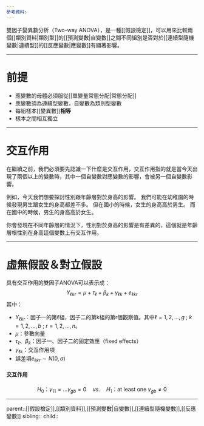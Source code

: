 ```yaml
---
參考資料:
---
```

雙因子變異數分析（Two-way ANOVA），是一種[[假設檢定]]，可以用來比較兩個[[類別資料|類別型]]的[[預測變數|自變數]]之間不同組別是否對於[[連續型隨機變數|連續型]]的[[反應變數|應變數]]有顯著影響。
- - -
# 前提
- 應變數的母體必須服從[[單變量常態分配|常態分配]]
- 應變數須為連續型變數，自變數為類別型變數
- 每組樣本[[變異數]]**相等**
- 樣本之間相互獨立
- - -
# 交互作用
在繼續之前，我們必須要先認識一下什麼是交互作用，交互作用指的就是當今天出現了兩個以上的變數時，其中一個自變數對應變數的影響，會被另一個自變數影響。

例如，今天我們想要探討性別跟年齡層對於身高的影響。
我們可能在幼稚園的時候發現男生跟女生的身高都差不多。
但在國小的時候，女生的身高高於男生。
而在國中的時候，男生的身高高於女生。

你會發現在不同年齡層的情況下，性別對於身高的影響是有差異的，這個就是年齡層根性別在身高這個變數上有交互作用。
- - -
# 虛無假設＆對立假設
具有交互作用的雙因子ANOVA可以表示成：
$$
Y_{\ell k r}=\mu+\tau_\ell+\beta_k+\gamma_{\ell k}+e_{\ell k r}
$$
其中：
- $Y_{\ell k r}$：因子一的第$\ell$組，因子二的第k組的第r個觀察值。其中$\ell=1,2,\ldots,g$ ; $k=1,2,\ldots,b$ ; $r=1,2,\ldots,n$。
- $\mu$：參數向量
- $\tau_{\ell}、\beta_k$：因子一、因子二的固定效應（fixed effects）
- $\gamma_{\ell k}$：交互作用項
- 誤差項$e_{\ell k r}\sim N(0,\sigma)$
#### 交互作用
$$
H_0\text{：}\gamma_{11}=\ldots\gamma_{gb}=0\quad vs.\quad H_1\text{：} \text{at least one }\gamma_{gb}\neq0
$$
- - -
parent::[[假設檢定]],[[類別資料]],[[預測變數|自變數]],[[連續型隨機變數]],[[反應變數]]
sibling::
child::